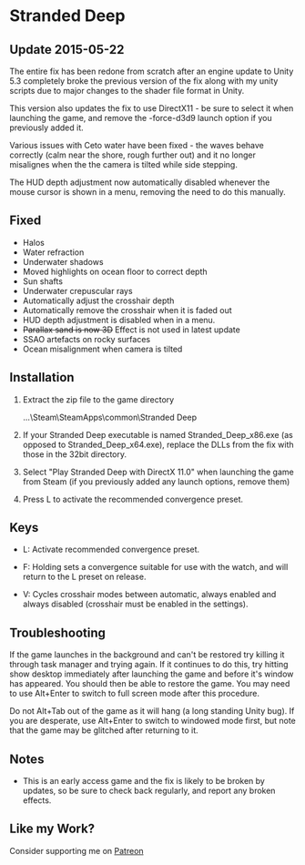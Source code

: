 Stranded Deep
=============

Update 2015-05-22
-----------------
The entire fix has been redone from scratch after an engine update to Unity 5.3
completely broke the previous version of the fix along with my unity scripts
due to major changes to the shader file format in Unity.

This version also updates the fix to use DirectX11 - be sure to select it when
launching the game, and remove the -force-d3d9 launch option if you previously
added it.

Various issues with Ceto water have been fixed - the waves behave correctly
(calm near the shore, rough further out) and it no longer misalignes when the
the camera is tilted while side stepping.

The HUD depth adjustment now automatically disabled whenever the mouse cursor
is shown in a menu, removing the need to do this manually.

Fixed
-----
- Halos
- Water refraction
- Underwater shadows
- Moved highlights on ocean floor to correct depth
- Sun shafts
- Underwater crepuscular rays
- Automatically adjust the crosshair depth
- Automatically remove the crosshair when it is faded out
- HUD depth adjustment is disabled when in a menu.
- <strike>Parallax sand is now 3D</strike> Effect is not used in latest update
- SSAO artefacts on rocky surfaces
- Ocean misalignment when camera is tilted

Installation
------------
1. Extract the zip file to the game directory

    ...\Steam\SteamApps\common\Stranded Deep

2. If your Stranded Deep executable is named Stranded_Deep_x86.exe (as opposed
   to Stranded_Deep_x64.exe), replace the DLLs from the fix with those in the
   32bit directory.

3. Select "Play Stranded Deep with DirectX 11.0" when launching the game from
   Steam (if you previously added any launch options, remove them)

4. Press L to activate the recommended convergence preset.

Keys
----
- L: Activate recommended convergence preset.

- F: Holding sets a convergence suitable for use with the watch, and will
  return to the L preset on release.

- V: Cycles crosshair modes between automatic, always enabled and always
  disabled (crosshair must be enabled in the settings).

Troubleshooting
---------------
If the game launches in the background and can't be restored try killing it
through task manager and trying again. If it continues to do this, try hitting
show desktop immediately after launching the game and before it's window has
appeared. You should then be able to restore the game. You may need to use
Alt+Enter to switch to full screen mode after this procedure.

Do not Alt+Tab out of the game as it will hang (a long standing Unity bug). If
you are desperate, use Alt+Enter to switch to windowed mode first, but note
that the game may be glitched after returning to it.

Notes
-----
- This is an early access game and the fix is likely to be broken by updates,
  so be sure to check back regularly, and report any broken effects.

Like my Work?
-------------
Consider supporting me on [Patreon](https://www.patreon.com/DarkStarSword)
